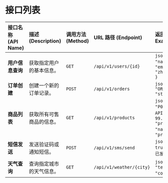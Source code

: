 # 接口列表

| 接口名称 (API Name) | 描述 (Description) | 调用方法 (Method) | URL 路径 (Endpoint) | 返回数据 (Response Example) |
| :------------------ | :----------------- | :---------------- | :------------------ | :-------------------------- |
| **用户信息查询** | 获取指定用户的基本信息。 | `GET` | `/api/v1/users/{id}` | ```json { "id": "123", "name": "张三", "email": "zhangsan@example.com" } ``` |
| **订单创建** | 创建一个新的订单记录。 | `POST` | `/api/v1/orders` | ```json { "orderId": "ORD-20250619-001", "status": "pending" } ``` |
| **商品列表** | 获取所有可售商品的信息。 | `GET` | `/api/v1/products` | ```json [ { "productId": "P001", "name": "极速API套餐", "price": 99.00 }, { "productId": "P002", "name": "高级数据接口", "price": 199.00 } ] ``` |
| **短信发送** | 发送验证码或通知短信。 | `POST` | `/api/v1/sms/send` | ```json { "success": true, "message": "短信已发送" } ``` |
| **天气查询** | 查询指定城市的天气信息。 | `GET` | `/api/v1/weather/{city}` | ```json { "city": "北京", "temp": "25°C", "condition": "晴" } ``` |

